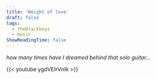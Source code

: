```yaml
---
title: 'Weight of love'
draft: false
tags:
  - theblackkeys
  - music
ShowReadingTime: false
---
```


_how many times have I dreamed behind that solo guitar..._


{{< youtube ygdVEIrVnIk >}}
